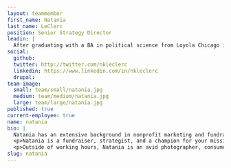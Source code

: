 ```yaml
---
layout: teammember
first_name: Natania
last_name: LeClerc
position: Senior Strategy Director
leadin: |
  After graduating with a BA in political science from Loyola Chicago in 2004, Natania realized she didn't want to be a lawyer, lobbyist, or politician. Naturally, the nonprofit sector was calling her name.
social:
  github:
  twitter: http://twitter.com/nkleclerc
  linkedin: https://www.linkedin.com/in/nkleclerc
  drupal:
team-image:
  small: team/small/natania.jpg
  medium: team/medium/natania.jpg
  large: team/large/natania.jpg
published: true
current-employee: true
name: natania
bio: |
  Natania has an extensive background in nonprofit marketing and fundraising at the national and local scale. She started her career at Feeding America -- initializing their online fundraising program and digital communications plan. Her passion for animal welfare led her to Best Friends Animal Society, where she grew their monthly giving program by 200% in four years and was responsible for raising $3 million annually in online revenue. While at BFAS, she also spearheaded a content governance project to create cohesive messaging and engagement strategies to build enduring and effective user experiences across all digital properties.
  <p>Natania is a fundraiser, strategist, and a champion for your mission. And because she's worked in nonprofit organizations, she understands the challenges you face - and is here to help.
  <p>Outside of working hours, Natania is an avid photographer, consumer of delicious foods, and enjoys spending time with her husband and 60-pound lap dog, Ducky.
slug: natania
---
```

